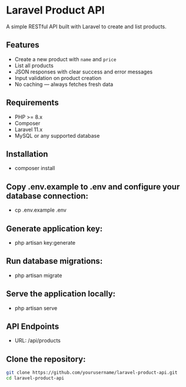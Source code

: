 # Laravel Product API

A simple RESTful API built with Laravel to create and list products.

## Features

- Create a new product with `name` and `price`
- List all products
- JSON responses with clear success and error messages
- Input validation on product creation
- No caching — always fetches fresh data

## Requirements

- PHP >= 8.x  
- Composer  
- Laravel 11.x  
- MySQL or any supported database  

## Installation

- composer install

## Copy .env.example to .env and configure your database connection:

- cp .env.example .env

## Generate application key:

- php artisan key:generate

## Run database migrations:

- php artisan migrate

## Serve the application locally:

- php artisan serve

## API Endpoints

- URL: /api/products

## Clone the repository:

   ```bash
   git clone https://github.com/yourusername/laravel-product-api.git
   cd laravel-product-api
